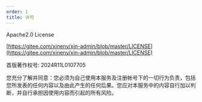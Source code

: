 ```yaml
---
order: 1
title: 许可
---
```


<Alert type="success" showIcon>Apache2.0 License</Alert>

[https://gitee.com/xineny/xin-admin/blob/master/LICENSE](https://gitee.com/xineny/xin-admin/blob/master/LICENSE)

首版著作权号: 2024R11L0107705

您充分了解并同意：您必须为自己使用本服务及注册帐号下的一切行为负责，包括您所发表的任何内容以及由此产生的任何后果。您应对本服务中的内容自行加以判断，并自行承担因使用内容而引起的所有风险。
